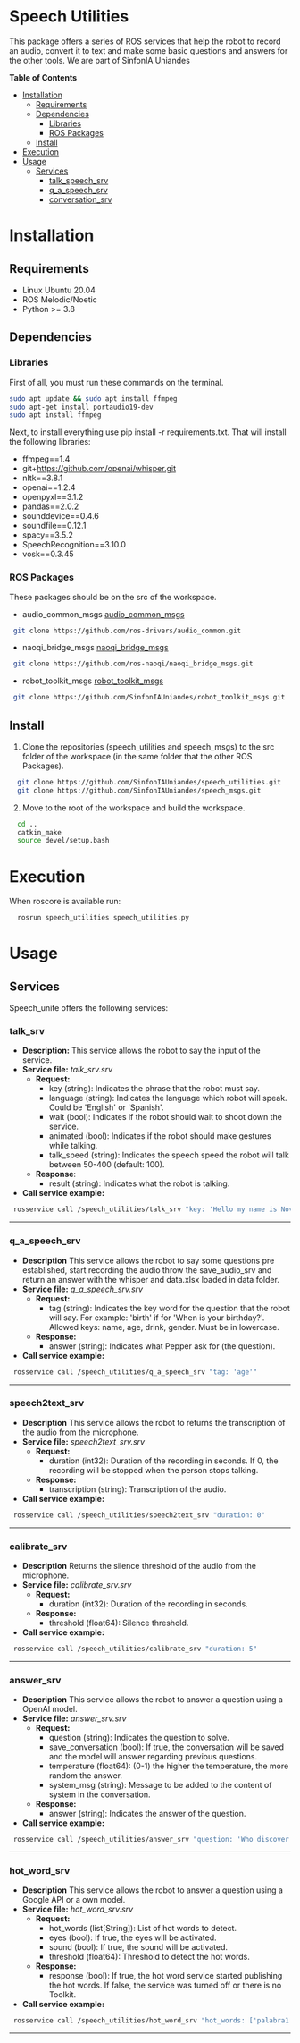 # Speech Utilities

This package offers a series of ROS services that help the robot to record an audio, convert it to text and make some basic questions and answers for the other tools. We are part of SinfonIA Uniandes

**Table of Contents**

- [Installation](#installation)
  - [Requirements](#requirements)
  - [Dependencies](#dependencies)
    - [Libraries](#libraries)
    - [ROS Packages](#ros-packages)
  - [Install](#install)
- [Execution](#execution)
- [Usage](#usage)
  - [Services](#services)
    - [talk_speech_srv](#talk_speech_srv)
    - [q_a_speech_srv](#q_a_speech_srv)
    - [conversation_srv](#conversation_srv)

# Installation

## Requirements

- Linux Ubuntu 20.04
- ROS Melodic/Noetic
- Python >= 3.8

## Dependencies

### Libraries

First of all, you must run these commands on the terminal.

```bash
sudo apt update && sudo apt install ffmpeg
sudo apt-get install portaudio19-dev
sudo apt install ffmpeg
```

Next, to install everything use pip install -r requirements.txt. That will install the following libraries:

- ffmpeg==1.4
- git+https://github.com/openai/whisper.git
- nltk==3.8.1
- openai==1.2.4
- openpyxl==3.1.2
- pandas==2.0.2
- sounddevice==0.4.6
- soundfile==0.12.1
- spacy==3.5.2
- SpeechRecognition==3.10.0
- vosk==0.3.45

### ROS Packages

These packages should be on the src of the workspace.

- audio_common_msgs [audio_common_msgs]

```bash
 git clone https://github.com/ros-drivers/audio_common.git
```

- naoqi_bridge_msgs [naoqi_bridge_msgs]

```bash
 git clone https://github.com/ros-naoqi/naoqi_bridge_msgs.git
```

- robot_toolkit_msgs [robot_toolkit_msgs]

```bash
 git clone https://github.com/SinfonIAUniandes/robot_toolkit_msgs.git
```

## Install

1.  Clone the repositories (speech_utilities and speech_msgs) to the src folder of the workspace (in the same folder that the other ROS Packages).

```bash
  git clone https://github.com/SinfonIAUniandes/speech_utilities.git
  git clone https://github.com/SinfonIAUniandes/speech_msgs.git
```

2.  Move to the root of the workspace and build the workspace.

```bash
  cd ..
  catkin_make
  source devel/setup.bash
```

# Execution

When roscore is available run:

```bash
  rosrun speech_utilities speech_utilities.py
```

# Usage

## Services

Speech_unite offers the following services:

### talk_srv

- **Description:**
  This service allows the robot to say the input of the service.
- **Service file:** _talk_srv.srv_
  - **Request:**
    - key (string): Indicates the phrase that the robot must say.
    - language (string): Indicates the language which robot will speak. Could be 'English' or 'Spanish'.
    - wait (bool): Indicates if the robot should wait to shoot down the service.
    - animated (bool): Indicates if the robot should make gestures while talking.
    - talk_speed (string): Indicates the speech speed the robot will talk between 50-400 (default: 100).
  - **Response**:
    - result (string): Indicates what the robot is talking.
- **Call service example:**

```bash
 rosservice call /speech_utilities/talk_srv "key: 'Hello my name is Nova.'  language: 'English' wait: false animated: false talk_speed: '85'"
  ```

---

### q_a_speech_srv

- **Description**
  This service allows the robot to say some questions pre established, start recording the audio throw the save_audio_srv and return an answer with the whisper and data.xlsx loaded in data folder.
- **Service file:** _q_a_speech_srv.srv_
  - **Request:**
    - tag (string): Indicates the key word for the question that the robot will say. For example: 'birth' if for 'When is your birthday?'. Allowed keys: name, age, drink, gender. Must be in lowercase.
  - **Response:**
    - answer (string): Indicates what Pepper ask for (the question).
- **Call service example:**

```bash
 rosservice call /speech_utilities/q_a_speech_srv "tag: 'age'"
```

---

### speech2text_srv

- **Description**
  This service allows the robot to returns the transcription of the audio from the microphone.
- **Service file:** _speech2text_srv.srv_
  - **Request:**
    - duration (int32): Duration of the recording in seconds. If 0, the recording will be stopped when the person stops talking.
  - **Response:**
    - transcription (string): Transcription of the audio.
- **Call service example:**

```bash
 rosservice call /speech_utilities/speech2text_srv "duration: 0"
```

---

### calibrate_srv

- **Description**
  Returns the silence threshold of the audio from the microphone.
- **Service file:** _calibrate_srv.srv_
  - **Request:**
    - duration (int32): Duration of the recording in seconds.
  - **Response:**
    - threshold (float64): Silence threshold.
- **Call service example:**

```bash
 rosservice call /speech_utilities/calibrate_srv "duration: 5"
```

---

### answer_srv

- **Description**
  This service allows the robot to answer a question using a OpenAI model.
- **Service file:** _answer_srv.srv_
  - **Request:**
    - question (string): Indicates the question to solve.
    - save_conversation (bool): If true, the conversation will be saved and the model will answer regarding previous questions.
    - temperature (float64): (0-1) the higher the temperature, the more random the answer.
    - system_msg (string): Message to be added to the content of system in the conversation.
  - **Response:**
    - answer (string): Indicates the answer of the question.
- **Call service example:**

```bash
 rosservice call /speech_utilities/answer_srv "question: 'Who discover America?' language: 'en'"
```

---

### hot_word_srv

- **Description**
  This service allows the robot to answer a question using a Google API or a own model.
- **Service file:** _hot_word_srv.srv_
  - **Request:**
    - hot_words (list[String]): List of hot words to detect.
    - eyes (bool): If true, the eyes will be activated.
    - sound (bool): If true, the sound will be activated.
    - threshold (float64): Threshold to detect the hot words.
  - **Response:**
    - response (bool): If true, the hot word service started publishing the hot words. If false, the service was turned off or there is no Toolkit.
- **Call service example:**

```bash
 rosservice call /speech_utilities/hot_word_srv "hot_words: ['palabra1', 'palabra2', 'palabra3'] noise: false eyes: true threshold: 0.5"

```

---

[audio_common_msgs]: https://github.com/ros-drivers/audio_common/tree/master/audio_common_msgs "audio_common_msgs"
[DeepSpeech_model]: https://github.com/mozilla/DeepSpeech/releases/download/v0.9.3/deepspeech-0.9.3-models.tflite "DeepSpeech_model"
[DeepSpeech_scorer]: https://github.com/mozilla/DeepSpeech/releases/download/v0.9.3/deepspeech-0.9.3-models.scorer "DeepSpeech_scorer"
[naoqi_bridge_msgs]: https://github.com/ros-naoqi/naoqi_bridge_msgs.git "naoqi_bridge_msgs"
[Numpy]: https://numpy.org "Numpy"
[Plac]: https://pypi.org/project/plac/ "Plac"
[robot_toolkit_msgs]: https://github.com/SinfonIAUniandes/robot_toolkit_msgs.git "robot_toolkit_msgs"
[Scipy]: https://scipy.org/install/ "Scipy"
[soundfile]: https://pypi.org/project/soundfile/ "soundfile"
[Spacy]: https://spacy.io/usage "Spacy"
[SpeechRecognition]: https://pypi.org/project/SpeechRecognition/ "SpeechRecognition"
[speech_utilities_msgs]: https://github.com/SinfonIAUniandes/speech_recognition_msgs.git "speech_utilities_msgs"
[termcolor]: https://pypi.org/project/termcolor/ "termcolor"
[Vosk]: https://pypi.org/project/vosk/ "Vosk"
[Vosk_model]: https://alphacephei.com/vosk/models/vosk-model-en-us-0.22.zip "Vosk_model"
